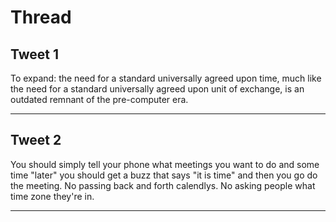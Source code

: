 # Thread

## Tweet 1

To expand: the need for a standard universally agreed upon time, much like the need for a standard universally agreed upon unit of exchange, is an outdated remnant of the pre-computer era.

---

## Tweet 2

You should simply tell your phone what meetings you want to do and some time "later" you should get a buzz that says "it is time" and then you go do the meeting. No passing back and forth calendlys. No asking people what time zone they're in.

---

